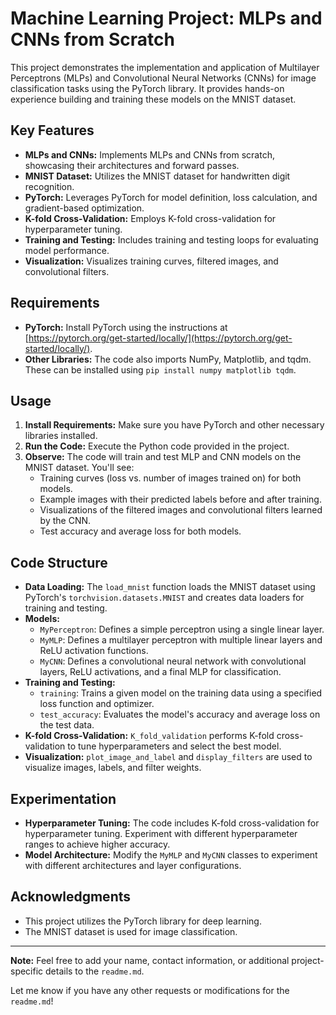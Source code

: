 # Machine Learning Project: MLPs and CNNs from Scratch

This project demonstrates the implementation and application of Multilayer Perceptrons (MLPs) and Convolutional Neural Networks (CNNs) for image classification tasks using the PyTorch library. It provides hands-on experience building and training these models on the MNIST dataset.

## Key Features

- **MLPs and CNNs:** Implements MLPs and CNNs from scratch, showcasing their architectures and forward passes.
- **MNIST Dataset:** Utilizes the MNIST dataset for handwritten digit recognition.
- **PyTorch:** Leverages PyTorch for model definition, loss calculation, and gradient-based optimization.
- **K-fold Cross-Validation:** Employs K-fold cross-validation for hyperparameter tuning.
- **Training and Testing:** Includes training and testing loops for evaluating model performance.
- **Visualization:** Visualizes training curves, filtered images, and convolutional filters.

## Requirements

- **PyTorch:** Install PyTorch using the instructions at [https://pytorch.org/get-started/locally/](https://pytorch.org/get-started/locally/).
- **Other Libraries:** The code also imports NumPy, Matplotlib, and tqdm. These can be installed using `pip install numpy matplotlib tqdm`.

## Usage

1. **Install Requirements:** Make sure you have PyTorch and other necessary libraries installed.
2. **Run the Code:** Execute the Python code provided in the project.
3. **Observe:** The code will train and test MLP and CNN models on the MNIST dataset. You'll see:
   - Training curves (loss vs. number of images trained on) for both models.
   - Example images with their predicted labels before and after training.
   - Visualizations of the filtered images and convolutional filters learned by the CNN.
   - Test accuracy and average loss for both models.

## Code Structure

- **Data Loading:** The `load_mnist` function loads the MNIST dataset using PyTorch's `torchvision.datasets.MNIST` and creates data loaders for training and testing.
- **Models:** 
   - `MyPerceptron`: Defines a simple perceptron using a single linear layer.
   - `MyMLP`: Defines a multilayer perceptron with multiple linear layers and ReLU activation functions.
   - `MyCNN`: Defines a convolutional neural network with convolutional layers, ReLU activations, and a final MLP for classification.
- **Training and Testing:** 
   - `training`: Trains a given model on the training data using a specified loss function and optimizer.
   - `test_accuracy`: Evaluates the model's accuracy and average loss on the test data.
- **K-fold Cross-Validation:** `K_fold_validation` performs K-fold cross-validation to tune hyperparameters and select the best model.
- **Visualization:** `plot_image_and_label` and `display_filters` are used to visualize images, labels, and filter weights.

## Experimentation

- **Hyperparameter Tuning:** The code includes K-fold cross-validation for hyperparameter tuning. Experiment with different hyperparameter ranges to achieve higher accuracy.
- **Model Architecture:** Modify the `MyMLP` and `MyCNN` classes to experiment with different architectures and layer configurations.

## Acknowledgments

- This project utilizes the PyTorch library for deep learning.
- The MNIST dataset is used for image classification.

---

**Note:** Feel free to add your name, contact information, or additional project-specific details to the `readme.md`.

Let me know if you have any other requests or modifications for the `readme.md`! 
